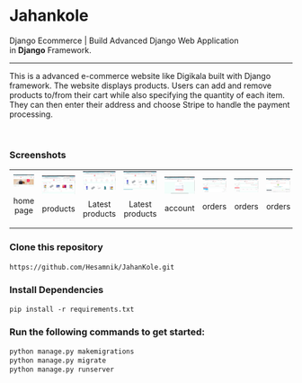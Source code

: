 # Jahankole

Django Ecommerce | Build Advanced Django Web Application
<br>
in **Django** Framework.

<hr>

This is a advanced e-commerce website like Digikala built with Django framework.
The website displays products. Users can add and remove products to/from their cart while also specifying the quantity of each item. They can then enter their address and choose Stripe to handle the payment processing.

<br>

### Screenshots

<table>
  <tr>
  <td align="center">
      <a href="https://github.com/Hesamnik/JahanKole/blob/master/screenshots/Screenshot_106.png">
        <img src="screenshots/Screenshot_106.png" alt="home page">
      </a>
      <br />
      <p>home page</p>
    </td>
    <td align="center">
      <a href="https://github.com/Hesamnik/JahanKole/blob/master/screenshots/2.png">
        <img src="screenshots/2.png" alt="products">
      </a>
      <br />
      <p>products</p>
    </td>
    <td align="center">
      <a href="https://github.com/Hesamnik/JahanKole/blob/master/screenshots/3.png">
        <img src="screenshots/3.png" alt="Latest products">
      </a>
      <br />
      <p>Latest products</p>
    </td>
    <td align="center">
      <a href="https://github.com/Hesamnik/JahanKole/blob/master/screenshots/4.png">
        <img src="screenshots/4.png" alt="Latest products">
      </a>
      <br />
      <p>Latest products</p>
    </td>
    <td align="center">
      <a href="https://github.com/Hesamnik/JahanKole/blob/master/screenshots/11.png">
        <img src="screenshots/11.png" alt="account">
      </a>
      <br />
      <p>account</p>
    </td>
    <td align="center">
      <a href="https://github.com/Hesamnik/JahanKole/blob/master/screenshots/9.png">
        <img src="screenshots/9.png" alt="orders">
      </a>
      <br />
      <p>orders</p>
    </td>
    <td align="center">
      <a href="https://github.com/Hesamnik/JahanKole/blob/master/screenshots/12.png">
        <img src="screenshots/12.png" alt="orders">
      </a>
      <br />
      <p>orders</p>
    </td>
    <td align="center">
      <a href="https://github.com/Hesamnik/JahanKole/blob/master/screenshots/13.png">
        <img src="screenshots/13.png" alt="orders">
      </a>
      <br />
      <p>orders</p>
    </td>
    <td align="center">
      <a href="https://github.com/Hesamnik/JahanKole/blob/master/screenshots/14.png">
        <img src="screenshots/14.png" alt="orders">
      </a>
      <br />
      <p>orders</p>
    </td>
    <td align="product pag">
      <a href="https://github.com/Hesamnik/JahanKole/blob/master/screenshots/7.png">
        <img src="screenshots/7.png" alt="product page">
      </a>
      <br />
      <p>product page</p>
    </td>
    </tr>
</table>

### Clone this repository

```
https://github.com/Hesamnik/JahanKole.git
```

### Install Dependencies
```
pip install -r requirements.txt

```
### Run the following commands to get started:

```
python manage.py makemigrations
python manage.py migrate
python manage.py runserver
```
